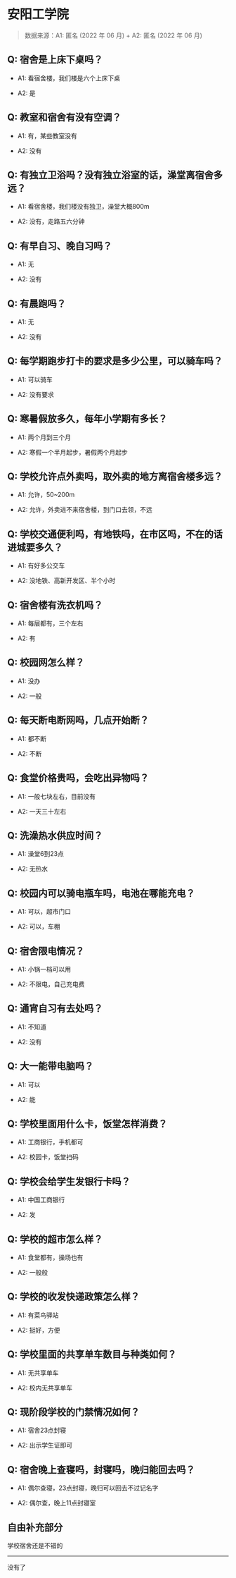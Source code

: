 # 安阳工学院

> 数据来源：A1: 匿名 (2022 年 06 月) + A2: 匿名 (2022 年 06 月)

## Q: 宿舍是上床下桌吗？

- A1: 看宿舍楼，我们楼是六个上床下桌

- A2: 是

## Q: 教室和宿舍有没有空调？

- A1: 有，某些教室没有

- A2: 没有

## Q: 有独立卫浴吗？没有独立浴室的话，澡堂离宿舍多远？

- A1: 看宿舍楼，我们楼没有独卫，澡堂大概800m

- A2: 没有，走路五六分钟

## Q: 有早自习、晚自习吗？

- A1: 无

- A2: 没有

## Q: 有晨跑吗？

- A1: 无

- A2: 没有

## Q: 每学期跑步打卡的要求是多少公里，可以骑车吗？

- A1: 可以骑车

- A2: 没有要求

## Q: 寒暑假放多久，每年小学期有多长？

- A1: 两个月到三个月

- A2: 寒假一个半月起步，暑假两个月起步

## Q: 学校允许点外卖吗，取外卖的地方离宿舍楼多远？

- A1: 允许，50\~200m

- A2: 允许，外卖进不来宿舍楼，到门口去领，不远

## Q: 学校交通便利吗，有地铁吗，在市区吗，不在的话进城要多久？

- A1: 有好多公交车

- A2: 没地铁、高新开发区、半个小时

## Q: 宿舍楼有洗衣机吗？

- A1: 每层都有，三个左右

- A2: 有

## Q: 校园网怎么样？

- A1: 没办

- A2: 一般

## Q: 每天断电断网吗，几点开始断？

- A1: 都不断

- A2: 不断

## Q: 食堂价格贵吗，会吃出异物吗？

- A1: 一般七块左右，目前没有

- A2: 一天三十左右

## Q: 洗澡热水供应时间？

- A1: 澡堂6到23点

- A2: 无热水

## Q: 校园内可以骑电瓶车吗，电池在哪能充电？

- A1: 可以，超市门口

- A2: 可以，车棚

## Q: 宿舍限电情况？

- A1: 小锅一档可以用

- A2: 不限电，自己充电费

## Q: 通宵自习有去处吗？

- A1: 不知道

- A2: 没有

## Q: 大一能带电脑吗？

- A1: 可以

- A2: 能

## Q: 学校里面用什么卡，饭堂怎样消费？

- A1: 工商银行，手机都可

- A2: 校园卡，饭堂扫码

## Q: 学校会给学生发银行卡吗？

- A1: 中国工商银行

- A2: 发

## Q: 学校的超市怎么样？

- A1: 食堂都有，操场也有

- A2: 一般般

## Q: 学校的收发快递政策怎么样？

- A1: 有菜鸟驿站

- A2: 挺好，方便

## Q: 学校里面的共享单车数目与种类如何？

- A1: 无共享单车

- A2: 校内无共享单车

## Q: 现阶段学校的门禁情况如何？

- A1: 宿舍23点封寝

- A2: 出示学生证即可

## Q: 宿舍晚上查寝吗，封寝吗，晚归能回去吗？

- A1: 偶尔查寝，23点封寝，晚归可以回去不过记名字

- A2: 偶尔查，晚上11点封寝室

## 自由补充部分

学校宿舍还是不错的

***

没有了